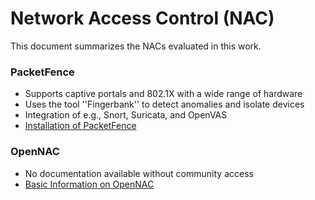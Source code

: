 # Network Access Control (NAC)
This document summarizes the NACs evaluated in this work.

### PacketFence
* Supports captive portals and 802.1X with a wide range of hardware
* Uses the tool ''Fingerbank'' to detect anomalies and isolate devices
* Integration of e.g., Snort, Suricata, and OpenVAS
* [Installation of PacketFence](https://www.packetfence.org/doc/PacketFence_Installation_Guide.html#_installation)

### OpenNAC
* No documentation available without community access
* [Basic Information on OpenNAC](http://www.opennac.org/opennac/en.html)
